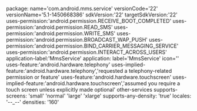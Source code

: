 package: name='com.android.mms.service' versionCode='22' versionName='5.1-1450668386'
sdkVersion:'22'
targetSdkVersion:'22'
uses-permission:'android.permission.RECEIVE_BOOT_COMPLETED'
uses-permission:'android.permission.READ_SMS'
uses-permission:'android.permission.WRITE_SMS'
uses-permission:'android.permission.BROADCAST_WAP_PUSH'
uses-permission:'android.permission.BIND_CARRIER_MESSAGING_SERVICE'
uses-permission:'android.permission.INTERACT_ACROSS_USERS'
application-label:'MmsService'
application: label='MmsService' icon=''
uses-feature:'android.hardware.telephony'
uses-implied-feature:'android.hardware.telephony','requested a telephony-related permission or feature'
uses-feature:'android.hardware.touchscreen'
uses-implied-feature:'android.hardware.touchscreen','assumed you require a touch screen unless explicitly made optional'
other-services
supports-screens: 'small' 'normal' 'large' 'xlarge'
supports-any-density: 'true'
locales: '--_--'
densities: '160'

